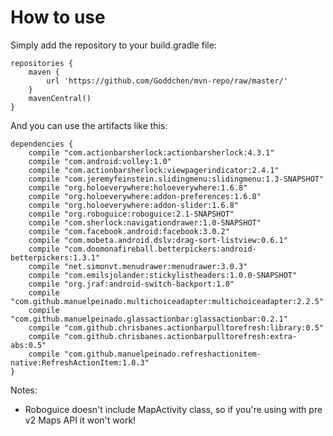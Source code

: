 How to use
========

Simply add the repository to your build.gradle file:

    repositories {
        maven {
            url 'https://github.com/Goddchen/mvn-repo/raw/master/'
        }
        mavenCentral()
    }

And you can use the artifacts like this:

    dependencies {
        compile "com.actionbarsherlock:actionbarsherlock:4.3.1"
        compile "com.android:volley:1.0"
        compile "com.actionbarsherlock:viewpagerindicator:2.4.1"
        compile "com.jeremyfeinstein.slidingmenu:slidingmenu:1.3-SNAPSHOT"
        compile "org.holoeverywhere:holoeverywhere:1.6.8"
        compile "org.holoeverywhere:addon-preferences:1.6.8"
        compile "org.holoeverywhere:addon-slider:1.6.8"
        compile "org.roboguice:roboguice:2.1-SNAPSHOT"
        compile "com.sherlock:navigationdrawer:1.0-SNAPSHOT"
        compile "com.facebook.android:facebook:3.0.2"
        compile "com.mobeta.android.dslv:drag-sort-listview:0.6.1"
        compile "com.doomonafireball.betterpickers:android-betterpickers:1.3.1"
        compile "net.simonvt.menudrawer:menudrawer:3.0.3"
        compile "com.emilsjolander:stickylistheaders:1.0.0-SNAPSHOT"
        compile "org.jraf:android-switch-backport:1.0"
        compile "com.github.manuelpeinado.multichoiceadapter:multichoiceadapter:2.2.5"
        compile "com.github.manuelpeinado.glassactionbar:glassactionbar:0.2.1"
        compile "com.github.chrisbanes.actionbarpulltorefresh:library:0.5"
        compile "com.github.chrisbanes.actionbarpulltorefresh:extra-abs:0.5"
        compile "com.github.manuelpeinado.refreshactionitem-native:RefreshActionItem:1.0.3"
    }

Notes:

- Roboguice doesn't include MapActivity class, so if you're using with pre v2 Maps API it won't work!
